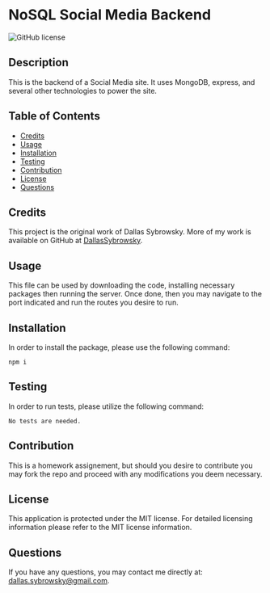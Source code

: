 
# NoSQL Social Media Backend
![GitHub license](https://img.shields.io/badge/license-MIT-blue.svg)

## Description

This is the backend of a Social Media site. It uses MongoDB, express, and several other technologies to power the site.

## Table of Contents

- [Credits](#credits)
- [Usage](#usage)
- [Installation](#installation)
- [Testing](#testing)
- [Contribution](#contribution)
- [License](#license)
- [Questions](#questions)



## Credits

This project is the original work of Dallas Sybrowsky. More of my work is available on GitHub at [DallasSybrowsky](https://github.com/DallasSybrowsky).

## Usage

This file can be used by downloading the code, installing necessary packages then running the server. Once done, then you may navigate to the port indicated and run the routes you desire to run.

## Installation

In order to install the package, please use the following command: 

```
npm i
```

## Testing

In order to run tests, please utilize the following command: 

```
No tests are needed.
```

## Contribution

This is a homework assignement, but should you desire to contribute you may fork the repo and proceed with any modifications you deem necessary.

## License

This application is protected under the MIT license. For detailed licensing information please refer to the MIT license information.

## Questions

If you have any questions, you may contact me directly at: dallas.sybrowsky@gmail.com.